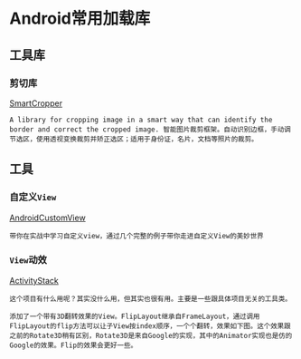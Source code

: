 # Android常用加载库

## 工具库

### 剪切库

[SmartCropper](https://github.com/pqpo/SmartCropper)

`A library for cropping image in a smart way that can identify the border and correct the cropped image. 智能图片裁剪框架。自动识别边框，手动调节选区，使用透视变换裁剪并矫正选区；适用于身份证，名片，文档等照片的裁剪。`

## 工具

### 自定义`View`

[AndroidCustomView](https://github.com/lygttpod/AndroidCustomView)

`带你在实战中学习自定义view，通过几个完整的例子带你走进自定义View的美妙世界`

### `View`动效

[ActivityStack](https://github.com/aesean/ActivityStack)

`这个项目有什么用呢？其实没什么用，但其实也很有用。主要是一些跟具体项目无关的工具类。`

`添加了一个带有3D翻转效果的View。FlipLayout继承自FrameLayout，通过调用FlipLayout的flip方法可以让子View按index顺序，一个个翻转，效果如下图。这个效果跟之前的Rotate3D稍有区别，Rotate3D是来自Google的实现，其中的Animator实现也是仿的Google的效果。Flip的效果会更好一些。
`
